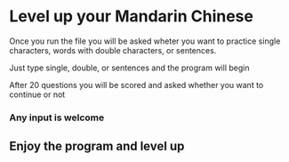 # Level up your Mandarin Chinese

Once you run the file you will be asked wheter you want to practice single characters, words with double characters, or sentences. 

Just type single, double, or sentences and the program will begin

After 20 questions you will be scored and asked whether you want to continue or not

### Any input is welcome

## Enjoy the program and level up
